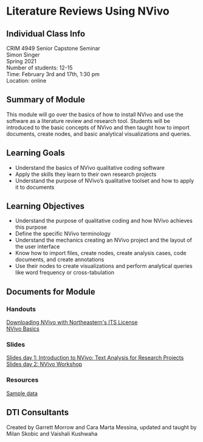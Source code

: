 # Literature Reviews Using NVivo

## Individual Class Info
CRIM 4949 Senior Capstone Seminar
<br>
Simon Singer
<br>
Spring 2021
<br>
Number of students: 12-15
<br>
Time: February 3rd and 17th, 1:30 pm
<br>
Location: online
<br>

## Summary of Module
This module will go over the basics of how to install NVivo and use the software as a literature review and research tool. Students will be introduced to the basic concepts of NVivo and then taught how to import documents, create nodes, and basic analytical visualizations and queries.

## Learning Goals
- Understand the basics of NVivo qualitative coding software
- Apply the skills they learn to their own research projects
- Understand the purpose of NVivo’s qualitative toolset and how to apply it to documents

## Learning Objectives
- Understand the purpose of qualitative coding and how NVivo achieves this purpose
- Define the specific NVivo terminology
- Understand the mechanics creating an NVivo project and the layout of the user interface
- Know how to import files, create nodes, create analysis cases, code documents, and create annotations
- Use their nodes to create visualizations and perform analytical queries like word frequency or cross-tabulation


## Documents for Module

### Handouts

[Downloading NVivo with Northeastern's ITS License](https://github.com/NULabNortheastern/digitalassignmentshowcase/blob/master/coding_qualitative/sp21-singer-crim6200-nvivo/handout-installingNVivo.pdf)
<br>
[NVivo Basics](https://github.com/NULabNortheastern/digitalassignmentshowcase/blob/master/coding_qualitative/sp21-singer-crim6200-nvivo/handout-UsingNVivoBasics.pdf)

### Slides

[Slides day 1: Introduction to NVivo: Text Analysis for Research Projects](https://github.com/NULabNortheastern/digitalassignmentshowcase/blob/master/coding_qualitative/sp21-singer-crim6200-nvivo/slides-day1.pdf)<br>
[Slides day 2: NVivo Workshop](https://github.com/NULabNortheastern/digitalassignmentshowcase/blob/master/coding_qualitative/sp21-singer-crim6200-nvivo/slides-day2.pdf)<br>

### Resources
[Sample data](https://github.com/NULabNortheastern/digitalassignmentshowcase/tree/master/coding_qualitative/sp21-singer-crim6200-nvivo/Data)

## DTI Consultants
Created by Garrett Morrow and Cara Marta Messina, updated and taught by Milan Skobic and Vaishali Kushwaha
